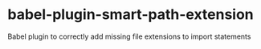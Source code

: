 # babel-plugin-smart-path-extension
Babel plugin to correctly add missing file extensions to import statements
